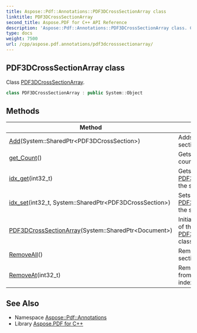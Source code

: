 ```yaml
---
title: Aspose::Pdf::Annotations::PDF3DCrossSectionArray class
linktitle: PDF3DCrossSectionArray
second_title: Aspose.PDF for C++ API Reference
description: 'Aspose::Pdf::Annotations::PDF3DCrossSectionArray class. Class PDF3DCrossSectionArray in C++.'
type: docs
weight: 7500
url: /cpp/aspose.pdf.annotations/pdf3dcrosssectionarray/
---
```

## PDF3DCrossSectionArray class


Class [PDF3DCrossSectionArray](./).

```cpp
class PDF3DCrossSectionArray : public System::Object
```

## Methods

| Method | Description |
| --- | --- |
| [Add](./add/)(System::SharedPtr\<PDF3DCrossSection\>) | Adds the specified cross section to views array . |
| [get_Count](./get_count/)() | Gets the cross section count. |
| [idx_get](./idx_get/)(int32_t) | Gets the [PDF3DCrossSection](../pdf3dcrosssection/) at the specified index. |
| [idx_set](./idx_set/)(int32_t, System::SharedPtr\<PDF3DCrossSection\>) | Sets the [PDF3DCrossSection](../pdf3dcrosssection/) at the specified index. |
| [PDF3DCrossSectionArray](./pdf3dcrosssectionarray/)(System::SharedPtr\<Document\>) | Initializes a new instance of the [PDF3DCrossSectionArray](./) class. |
| [RemoveAll](./removeall/)() | Removes all cross section from array. |
| [RemoveAt](./removeat/)(int32_t) | Removes cross section from array at specified index. |
## See Also

* Namespace [Aspose::Pdf::Annotations](../)
* Library [Aspose.PDF for C++](../../)

